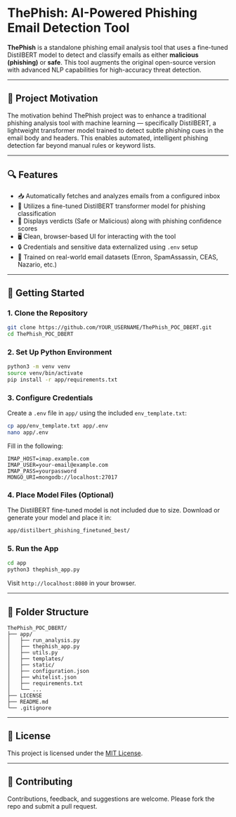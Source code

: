
# ThePhish: AI-Powered Phishing Email Detection Tool

**ThePhish** is a standalone phishing email analysis tool that uses a fine-tuned DistilBERT model to detect and classify emails as either **malicious (phishing)** or **safe**. This tool augments the original open-source version with advanced NLP capabilities for high-accuracy threat detection.

---

## 🧠 Project Motivation

The motivation behind ThePhish project was to enhance a traditional phishing analysis tool with machine learning — specifically DistilBERT, a lightweight transformer model trained to detect subtle phishing cues in the email body and headers. This enables automated, intelligent phishing detection far beyond manual rules or keyword lists.

---

## 🔍 Features

- 📥 Automatically fetches and analyzes emails from a configured inbox
- 🧠 Utilizes a fine-tuned DistilBERT transformer model for phishing classification
- 💬 Displays verdicts (Safe or Malicious) along with phishing confidence scores
- 🖥️ Clean, browser-based UI for interacting with the tool
- 🔒 Credentials and sensitive data externalized using `.env` setup
- 🧪 Trained on real-world email datasets (Enron, SpamAssassin, CEAS, Nazario, etc.)

---

## 🚀 Getting Started

### 1. Clone the Repository

```bash
git clone https://github.com/YOUR_USERNAME/ThePhish_POC_DBERT.git
cd ThePhish_POC_DBERT
````

### 2. Set Up Python Environment

```bash
python3 -m venv venv
source venv/bin/activate
pip install -r app/requirements.txt
```

### 3. Configure Credentials

Create a `.env` file in `app/` using the included `env_template.txt`:

```bash
cp app/env_template.txt app/.env
nano app/.env
```

Fill in the following:

```env
IMAP_HOST=imap.example.com
IMAP_USER=your-email@example.com
IMAP_PASS=yourpassword
MONGO_URI=mongodb://localhost:27017
```

### 4. Place Model Files (Optional)

The DistilBERT fine-tuned model is not included due to size. Download or generate your model and place it in:

```bash
app/distilbert_phishing_finetuned_best/
```

### 5. Run the App

```bash
cd app
python3 thephish_app.py
```

Visit `http://localhost:8080` in your browser.

---

## 📂 Folder Structure

```
ThePhish_POC_DBERT/
├── app/
│   ├── run_analysis.py
│   ├── thephish_app.py
│   ├── utils.py
│   ├── templates/
│   ├── static/
│   ├── configuration.json
│   ├── whitelist.json
│   ├── requirements.txt
│   └── ...
├── LICENSE
├── README.md
└── .gitignore
```

---

## 🧾 License

This project is licensed under the [MIT License](LICENSE).

---

## 🤝 Contributing

Contributions, feedback, and suggestions are welcome. Please fork the repo and submit a pull request.

```


